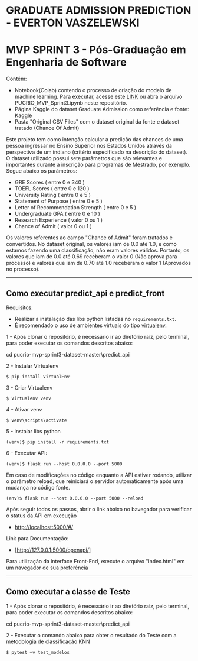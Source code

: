 # GRADUATE ADMISSION PREDICTION - EVERTON VASZELEWSKI
# MVP SPRINT 3 - Pós-Graduação em Engenharia de Software

Contém:

- Notebook(Colab) contendo o processo de criação do modelo de machine learning. Para executar, acesse este [LINK](https://colab.research.google.com/drive/1NrD9zDeg5jIKn8nOZvLpRBxRjqVKDd9W) ou abra o arquivo PUCRIO_MVP_Sprint3.ipynb neste repositório.
- Página Kaggle do dataset Graduate Admission como referência e fonte: [Kaggle](https://www.kaggle.com/datasets/mohansacharya/graduate-admissions/data)
- Pasta "Original CSV Files" com o dataset original da fonte e dataset tratado (Chance Of Admit)

Este projeto tem como intenção calcular a predição das chances de uma pessoa ingressar no Ensino Superior nos Estados Unidos através da perspectiva de um indiano (critério especificado na descrição do dataset).
O dataset utilizado possui sete parâmetros que são relevantes e importantes durante a inscrição para programas de Mestrado, por exemplo.
Segue abaixo os parâmetros:

- GRE Scores ( entre 0 e 340 )
- TOEFL Scores ( entre 0 e 120 )
- University Rating ( entre 0 e 5 )
- Statement of Purpose ( entre 0 e 5 )
- Letter of Recommendation Strength ( entre 0 e 5 )
- Undergraduate GPA ( entre 0 e 10 )
- Research Experience ( valor 0 ou 1 )
- Chance of Admit ( valor 0 ou 1 )

Os valores referentes ao campo "Chance of Admit" foram tratados e convertidos. No dataset original, os valores iam de 0.0 até 1.0, e como estamos fazendo uma classificação, não eram valores válidos. Portanto, os valores que iam de 0.0 até 0.69 receberam o valor 0 (Não aprova para processo) e valores que iam de 0.70 até 1.0 receberam o valor 1 (Aprovados no processo).

---
## Como executar predict_api e predict_front

Requisitos:
- Realizar a instalação das libs python listadas no `requirements.txt`.
- É recomendado o uso de ambientes virtuais do tipo [virtualenv](https://virtualenv.pypa.io/en/latest/installation.html).


1 - Após clonar o repositório, é necessário ir ao diretório raiz, pelo terminal, para poder executar os comandos descritos abaixo:

cd pucrio-mvp-sprint3-dataset-master\predict_api

2 - Instalar Virtualenv
```
$ pip install VirtualEnv
```

3 - Criar Virtualenv
```
$ Virtualenv venv
```

4 - Ativar venv
```
$ venv\scripts\activate
```

5 - Instalar libs python
```
(venv)$ pip install -r requirements.txt
```

6 - Executar API:
```
(venv)$ flask run --host 0.0.0.0 --port 5000
```

Em caso de modificações no código enquanto a API estiver rodando, utilizar o parâmetro reload, que reiniciará o servidor
automaticamente após uma mudança no código fonte. 

```
(env)$ flask run --host 0.0.0.0 --port 5000 --reload
```

Após seguir todos os passos, abrir o link abaixo no bavegador para verificar o status da API em execução
- [http://localhost:5000/#/](http://localhost:5000/#/)

Link para Documentação:
- [http://127.0.0.1:5000/openapi/]

Para utilização da interface Front-End, execute o arquivo "index.html" em um navegador de sua preferência

---
## Como executar a classe de Teste

1 - Após clonar o repositório, é necessário ir ao diretório raiz, pelo terminal, para poder executar os comandos descritos abaixo:

cd pucrio-mvp-sprint3-dataset-master\predict_api

2 - Executar o comando abaixo para obter o resultado do Teste com a metodologia de classificação KNN
```
$ pytest –v test_modelos
```

